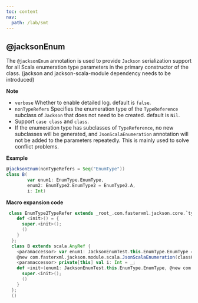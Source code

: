 ```yaml
---
toc: content
nav:
  path: /lab/smt
---
```


## @jacksonEnum

The `@jacksonEnum` annotation is used to provide `Jackson` serialization support for all Scala enumeration type parameters in the primary constructor of the class. (jackson and jackson-scala-module dependency needs to be introduced)

**Note**

- `verbose` Whether to enable detailed log. default is `false`.
- `nonTypeRefers` Specifies the enumeration type of the `TypeReference` subclass of `Jackson` that does not need to be created. default is `Nil`.
- Support `case class` and `class`.
- If the enumeration type has subclasses of `TypeReference`, no new subclasses will be generated,
  and `JsonScalaEnumeration` annotation will not be added to the parameters repeatedly. This is mainly used to solve conflict problems.

**Example**

```scala
@jacksonEnum(nonTypeRefers = Seq("EnumType"))
class B(
        var enum1: EnumType.EnumType,
        enum2: EnumType2.EnumType2 = EnumType2.A,
        i: Int)
```

**Macro expansion code**

```scala
 class EnumType2TypeRefer extends _root_.com.fasterxml.jackson.core.`type`.TypeReference[EnumType2.type] {
    def <init>() = {
      super.<init>();
      ()
    }
  };
  class B extends scala.AnyRef {
    <paramaccessor> var enum1: JacksonEnumTest.this.EnumType.EnumType = _;
    @new com.fasterxml.jackson.module.scala.JsonScalaEnumeration(classOf[EnumType2TypeRefer]) <paramaccessor> private[this] val enum2: JacksonEnumTest.this.EnumType2.EnumType2 = _;
    <paramaccessor> private[this] val i: Int = _;
    def <init>(enum1: JacksonEnumTest.this.EnumType.EnumType, @new com.fasterxml.jackson.module.scala.JsonScalaEnumeration(classOf[EnumType2TypeRefer]) enum2: JacksonEnumTest.this.EnumType2.EnumType2 = EnumType2.A, i: Int) = {
      super.<init>();
      ()
    }
  };
  ()
```

